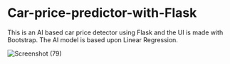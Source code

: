 # Car-price-predictor-with-Flask
 This is an AI based car price detector using Flask and the UI is made with Bootstrap. The AI model is based upon Linear Regression.
 
![Screenshot (79)](https://github.com/user-attachments/assets/2987f84d-bc37-4d74-b534-93415fe15405)
